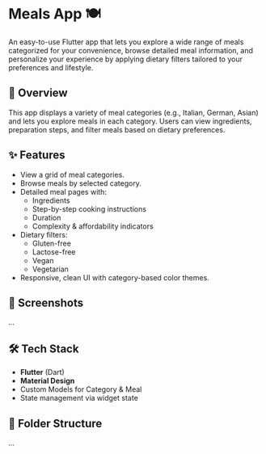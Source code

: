 # Meals App 🍽️

An easy-to-use Flutter app that lets you explore a wide range of meals categorized for your convenience, browse detailed meal information, and personalize your experience by applying dietary filters tailored to your preferences and lifestyle.

## 📌 Overview
This app displays a variety of meal categories (e.g., Italian, German, Asian) and lets you explore meals in each category. Users can view ingredients, preparation steps, and filter meals based on dietary preferences.

## ✨ Features
- View a grid of meal categories.
- Browse meals by selected category.
- Detailed meal pages with:
  - Ingredients
  - Step-by-step cooking instructions
  - Duration
  - Complexity & affordability indicators
- Dietary filters:
  - Gluten-free
  - Lactose-free
  - Vegan
  - Vegetarian
- Responsive, clean UI with category-based color themes.

## 📸 Screenshots
*...*

## 🛠️ Tech Stack
- **Flutter** (Dart)
- **Material Design**
- Custom Models for Category & Meal
- State management via widget state

## 📂 Folder Structure
*...*